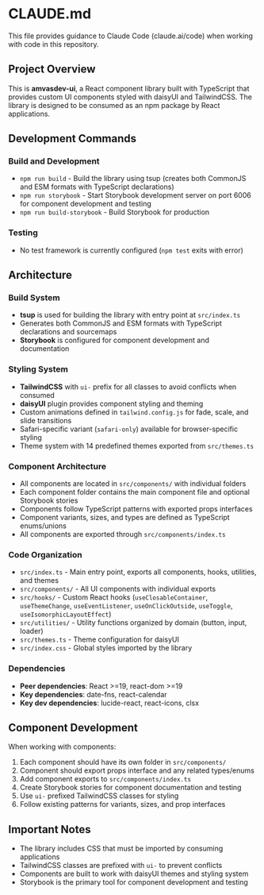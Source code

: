 # CLAUDE.md

This file provides guidance to Claude Code (claude.ai/code) when working with code in this repository.

## Project Overview

This is **amvasdev-ui**, a React component library built with TypeScript that provides custom UI components styled with daisyUI and TailwindCSS. The library is designed to be consumed as an npm package by React applications.

## Development Commands

### Build and Development
- `npm run build` - Build the library using tsup (creates both CommonJS and ESM formats with TypeScript declarations)
- `npm run storybook` - Start Storybook development server on port 6006 for component development and testing
- `npm run build-storybook` - Build Storybook for production

### Testing
- No test framework is currently configured (`npm test` exits with error)

## Architecture

### Build System
- **tsup** is used for building the library with entry point at `src/index.ts`
- Generates both CommonJS and ESM formats with TypeScript declarations and sourcemaps
- **Storybook** is configured for component development and documentation

### Styling System
- **TailwindCSS** with `ui-` prefix for all classes to avoid conflicts when consumed
- **daisyUI** plugin provides component styling and theming
- Custom animations defined in `tailwind.config.js` for fade, scale, and slide transitions
- Safari-specific variant (`safari-only`) available for browser-specific styling
- Theme system with 14 predefined themes exported from `src/themes.ts`

### Component Architecture
- All components are located in `src/components/` with individual folders
- Each component folder contains the main component file and optional Storybook stories
- Components follow TypeScript patterns with exported props interfaces
- Component variants, sizes, and types are defined as TypeScript enums/unions
- All components are exported through `src/components/index.ts`

### Code Organization
- `src/index.ts` - Main entry point, exports all components, hooks, utilities, and themes
- `src/components/` - All UI components with individual exports
- `src/hooks/` - Custom React hooks (`useClosableContainer`, `useThemeChange`, `useEventListener`, `useOnClickOutside`, `useToggle`, `useIsomorphicLayoutEffect`)
- `src/utilities/` - Utility functions organized by domain (button, input, loader)
- `src/themes.ts` - Theme configuration for daisyUI
- `src/index.css` - Global styles imported by the library

### Dependencies
- **Peer dependencies**: React >=19, react-dom >=19
- **Key dependencies**: date-fns, react-calendar
- **Key dev dependencies**: lucide-react, react-icons, clsx

## Component Development

When working with components:
1. Each component should have its own folder in `src/components/`
2. Component should export props interface and any related types/enums
3. Add component exports to `src/components/index.ts`
4. Create Storybook stories for component documentation and testing
5. Use `ui-` prefixed TailwindCSS classes for styling
6. Follow existing patterns for variants, sizes, and prop interfaces

## Important Notes

- The library includes CSS that must be imported by consuming applications
- TailwindCSS classes are prefixed with `ui-` to prevent conflicts
- Components are built to work with daisyUI themes and styling system
- Storybook is the primary tool for component development and testing